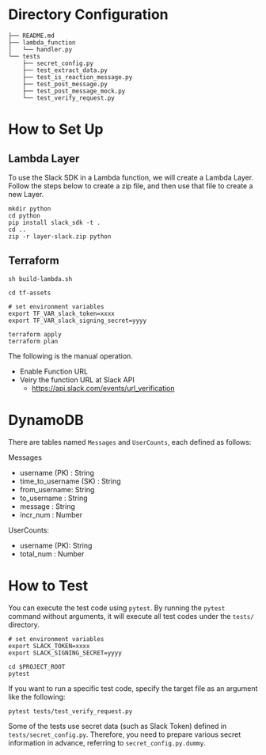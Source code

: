 # Directory Configuration
```
├── README.md
├── lambda_function
│   └── handler.py
└── tests
    ├── secret_config.py
    ├── test_extract_data.py
    ├── test_is_reaction_message.py
    ├── test_post_message.py
    ├── test_post_message_mock.py
    └── test_verify_request.py
```

# How to Set Up

## Lambda Layer

To use the Slack SDK in a Lambda function, we will create a Lambda Layer. Follow the steps below to create a zip file, and then use that file to create a new Layer.

```
mkdir python
cd python
pip install slack_sdk -t .
cd ..
zip -r layer-slack.zip python
```

## Terraform

```
sh build-lambda.sh

cd tf-assets

# set environment variables
export TF_VAR_slack_token=xxxx
export TF_VAR_slack_signing_secret=yyyy

terraform apply
terraform plan
```

The following is the manual operation.
- Enable Function URL
- Veiry the function URL at Slack API
  - https://api.slack.com/events/url_verification


# DynamoDB
There are tables named `Messages` and `UserCounts`, each defined as follows:

Messages
- username (PK) : String
- time_to_username (SK) : String
- from_username: String
- to_username : String
- message : String
- incr_num : Number

UserCounts:
- username (PK): String
- total_num : Number

# How to Test
You can execute the test code using `pytest`. By running the `pytest` command without arguments, it will execute all test codes under the `tests/` directory.

```
# set environment variables
export SLACK_TOKEN=xxxx
export SLACK_SIGNING_SECRET=yyyy

cd $PROJECT_ROOT
pytest
```

If you want to run a specific test code, specify the target file as an argument like the following:

```
pytest tests/test_verify_request.py
```

Some of the tests use secret data (such as Slack Token) defined in `tests/secret_config.py`. Therefore, you need to prepare various secret information in advance, referring to `secret_config.py.dummy`.

